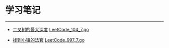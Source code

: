 # 学习笔记

---

* [二叉树的最大深度](https://leetcode-cn.com/problems/maximum-depth-of-binary-tree/submissions/)
  [LeetCode_104_7.go](LeetCode_104_7.go)

* [找到小镇的法官](https://leetcode-cn.com/problems/find-the-town-judge/comments/)
  [LeetCode_997_7.go](LeetCode_997_7.go)

